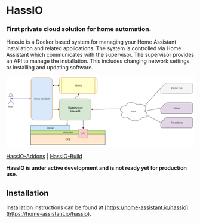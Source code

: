 # HassIO
### First private cloud solution for home automation.

Hass.io is a Docker based system for managing your Home Assistant installation and related applications. The system is controlled via Home Assistant which communicates with the supervisor. The supervisor provides an API to manage the installation. This includes changing network settings or installing and updating software.

![](misc/hassio.png?raw=true)

[HassIO-Addons](https://github.com/home-assistant/hassio-addons) | [HassIO-Build](https://github.com/home-assistant/hassio-build)

**HassIO is under active development and is not ready yet for production use.**

## Installation

Installation instructions can be found at [https://home-assistant.io/hassio](https://home-assistant.io/hassio).
